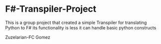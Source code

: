 # F#-Transpiler-Project
This is a group project that created a simple Transpiler for translating Python to F#
its functionality is less it can handle basic python constructs

Zuzelarian-FC Gomez

